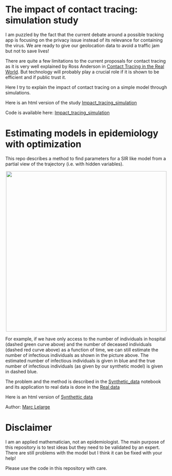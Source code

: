 # The impact of contact tracing: simulation study

I am puzzled by the fact that the current debate around a possible tracking app is focusing on the privacy issue instead of its relevance for containing the virus. We are ready to give our geolocation data to avoid a traffic jam but not to save lives!

There are quite a few limitations to the current proposals for contact tracing as it is very well explained by Ross Anderson in [Contact Tracing in the Real World](https://www.lightbluetouchpaper.org/2020/04/12/contact-tracing-in-the-real-world/). But technology will probably play a crucial role if it is shown to be efficient and if public trust it.

Here I try to explain the impact of contact tracing on a simple model through simulations. 

Here is an html version of the study [Impact_tracing_simulation](https://rawcdn.githack.com/mlelarge/fitting_model_epidemiology/fa14de87f96d45332efaf79805ec80cd4c326e44/Impact_tracing_simulation.html)

Code is available here: [Impact_tracing_simulation](https://github.com/mlelarge/fitting_model_epidemiology/blob/master/Impact_tracing_simulation.ipynb)

# Estimating models in epidemiology with optimization

This repo describes a method to find parameters for a SIR like model from a partial view of the trajectory (i.e. with hidden variables).

<p align="center">
  <img width="500" src="https://github.com/mlelarge/fitting_model_epidemiology/blob/master/images/fit_synth.png">
</p>


For example, if we have only access to the number of individuals in hospital (dashed green curve above) and the number of deceased individuals (dashed red curve above) as a function of time, we can still estimate the number of infectious individuals as shown in the picture above. The estimated number of infectious individuals is given in blue and the true number of infectious individuals (as given by our synthetic model) is given in dashed blue.

The problem and the method is described in the [Synthetic_data](https://github.com/mlelarge/fitting_model_epidemiology/blob/master/Synthetic_data.ipynb) notebook and its application to real data is done in the [Real data](https://github.com/mlelarge/fitting_model_epidemiology/blob/master/Real_data.ipynb)

Here is an html version of [Synthettic data](https://rawcdn.githack.com/mlelarge/fitting_model_epidemiology/370951067f45c183f23a929d7e02bce91e608da0/Synthetic_data.html)

Author: [Marc Lelarge](https://www.di.ens.fr/~lelarge/)

# Disclaimer

I am an applied mathematician, not an epidemiologist. The main purpose of this repository is to test ideas but they need to be validated by an expert. There are still problems with the model but I think it can be fixed with your help!

Please use the code in this repository with care.
